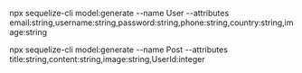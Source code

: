 npx sequelize-cli model:generate --name User --attributes email:string,username:string,password:string,phone:string,country:string,image:string

npx sequelize-cli model:generate --name Post --attributes title:string,content:string,image:string,UserId:integer
